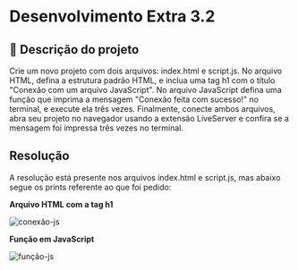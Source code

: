 # Desenvolvimento Extra 3.2

## 📝 Descrição do projeto

Crie um novo projeto com dois arquivos: index.html e script.js. No arquivo HTML, defina a estrutura padrão HTML, e inclua uma tag h1 com o título "Conexão com um arquivo JavaScript". No arquivo JavaScript defina uma função que imprima a mensagem "Conexão feita com sucesso!" no terminal, e execute ela três vezes. Finalmente, conecte ambos arquivos, abra seu projeto no navegador usando a extensão LiveServer e confira se a mensagem foi impressa três vezes no terminal.

## Resolução

A resolução está presente nos arquivos index.html e script.js, mas abaixo segue os prints referente ao que foi pedido:

**Arquivo HTML com a tag h1**

![conexão-js](https://github.com/user-attachments/assets/11ac99e5-32d3-4996-b341-d3378e238608)

**Função em JavaScript**

![função-js](https://github.com/user-attachments/assets/f1ff9391-eda9-4f35-ad91-927914cdbc0d)

